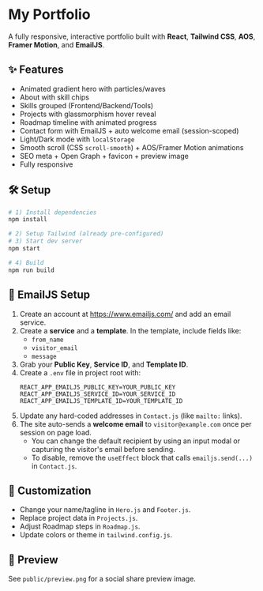 # My Portfolio

A fully responsive, interactive portfolio built with **React**, **Tailwind CSS**, **AOS**, **Framer Motion**, and **EmailJS**.

## ✨ Features
- Animated gradient hero with particles/waves
- About with skill chips
- Skills grouped (Frontend/Backend/Tools)
- Projects with glassmorphism hover reveal
- Roadmap timeline with animated progress
- Contact form with EmailJS + auto welcome email (session-scoped)
- Light/Dark mode with `localStorage`
- Smooth scroll (CSS `scroll-smooth`) + AOS/Framer Motion animations
- SEO meta + Open Graph + favicon + preview image
- Fully responsive

## 🛠️ Setup

```bash
# 1) Install dependencies
npm install

# 2) Setup Tailwind (already pre-configured)
# 3) Start dev server
npm start

# 4) Build
npm run build
```

## 📧 EmailJS Setup
1. Create an account at https://www.emailjs.com/ and add an email service.
2. Create a **service** and a **template**. In the template, include fields like:
   - `from_name`
   - `visitor_email`
   - `message`
3. Grab your **Public Key**, **Service ID**, and **Template ID**.
4. Create a `.env` file in project root with:
   ```env
   REACT_APP_EMAILJS_PUBLIC_KEY=YOUR_PUBLIC_KEY
   REACT_APP_EMAILJS_SERVICE_ID=YOUR_SERVICE_ID
   REACT_APP_EMAILJS_TEMPLATE_ID=YOUR_TEMPLATE_ID
   ```
5. Update any hard-coded addresses in `Contact.js` (like `mailto:` links).
6. The site auto-sends a **welcome email** to `visitor@example.com` once per session on page load.
   - You can change the default recipient by using an input modal or capturing the visitor's email before sending.
   - To disable, remove the `useEffect` block that calls `emailjs.send(...)` in `Contact.js`.

## 🧩 Customization
- Change your name/tagline in `Hero.js` and `Footer.js`.
- Replace project data in `Projects.js`.
- Adjust Roadmap steps in `Roadmap.js`.
- Update colors or theme in `tailwind.config.js`.

## 📸 Preview
See `public/preview.png` for a social share preview image.
